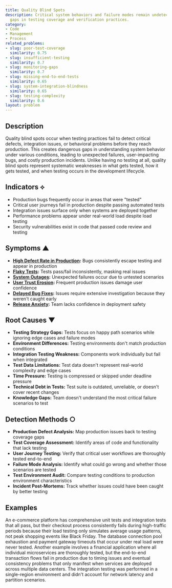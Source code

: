 ```yaml
---
title: Quality Blind Spots
description: Critical system behaviors and failure modes remain undetected due to
  gaps in testing coverage and verification practices.
category:
- Code
- Management
- Process
related_problems:
- slug: poor-test-coverage
  similarity: 0.75
- slug: insufficient-testing
  similarity: 0.7
- slug: monitoring-gaps
  similarity: 0.7
- slug: missing-end-to-end-tests
  similarity: 0.65
- slug: system-integration-blindness
  similarity: 0.65
- slug: testing-complexity
  similarity: 0.6
layout: problem
---
```


## Description

Quality blind spots occur when testing practices fail to detect critical defects, integration issues, or behavioral problems before they reach production. This creates dangerous gaps in understanding system behavior under various conditions, leading to unexpected failures, user-impacting bugs, and costly production incidents. Unlike having no testing at all, quality blind spots represent systematic weaknesses in what gets tested, how it gets tested, and when testing occurs in the development lifecycle.

## Indicators ⟡

- Production bugs frequently occur in areas that were "tested"
- Critical user journeys fail in production despite passing automated tests
- Integration issues surface only when systems are deployed together
- Performance problems appear under real-world load despite load testing
- Security vulnerabilities exist in code that passed code review and testing

## Symptoms ▲

- **[High Defect Rate in Production](high-defect-rate-in-production.md):** Bugs consistently escape testing and appear in production
- **[Flaky Tests](flaky-tests.md):** Tests pass/fail inconsistently, masking real issues
- **[System Outages](system-outages.md):** Unexpected failures occur due to untested scenarios
- **[User Trust Erosion](user-trust-erosion.md):** Frequent production issues damage user confidence
- **[Delayed Bug Fixes](delayed-bug-fixes.md):** Issues require extensive investigation because they weren't caught early
- **[Release Anxiety](release-anxiety.md):** Team lacks confidence in deployment safety

## Root Causes ▼

- **Testing Strategy Gaps:** Tests focus on happy path scenarios while ignoring edge cases and failure modes
- **Environment Differences:** Testing environments don't match production conditions
- **Integration Testing Weakness:** Components work individually but fail when integrated
- **Test Data Limitations:** Test data doesn't represent real-world complexity and edge cases
- **Time Pressure:** Testing is compressed or skipped under deadline pressure
- **Technical Debt in Tests:** Test suite is outdated, unreliable, or doesn't cover recent changes
- **Knowledge Gaps:** Team doesn't understand the most critical failure scenarios to test

## Detection Methods ○

- **Production Defect Analysis:** Map production issues back to testing coverage gaps
- **Test Coverage Assessment:** Identify areas of code and functionality that lack testing
- **User Journey Testing:** Verify that critical user workflows are thoroughly tested end-to-end
- **Failure Mode Analysis:** Identify what could go wrong and whether those scenarios are tested
- **Test Environment Audit:** Compare testing conditions to production environment characteristics
- **Incident Post-Mortems:** Track whether issues could have been caught by better testing

## Examples

An e-commerce platform has comprehensive unit tests and integration tests that all pass, but their checkout process consistently fails during high-traffic periods because their load testing only simulates average usage patterns, not peak shopping events like Black Friday. The database connection pool exhaustion and payment gateway timeouts that occur under real load were never tested. Another example involves a financial application where all individual microservices are thoroughly tested, but the end-to-end transaction flows fail in production due to timing issues and eventual consistency problems that only manifest when services are deployed across multiple data centers. The integration testing was performed in a single-region environment and didn't account for network latency and partition scenarios.